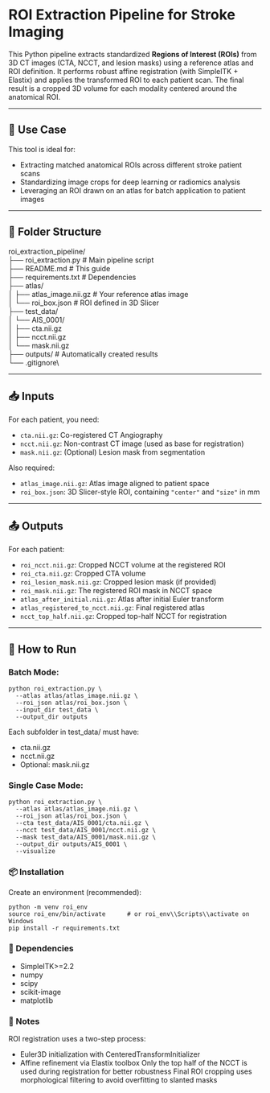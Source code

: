 # ROI Extraction Pipeline for Stroke Imaging

This Python pipeline extracts standardized **Regions of Interest (ROIs)** from 3D CT images (CTA, NCCT, and lesion masks) using a reference atlas and ROI definition. It performs robust affine registration (with SimpleITK + Elastix) and applies the transformed ROI to each patient scan. The final result is a cropped 3D volume for each modality centered around the anatomical ROI.

---

## 🧠 Use Case

This tool is ideal for:
- Extracting matched anatomical ROIs across different stroke patient scans
- Standardizing image crops for deep learning or radiomics analysis
- Leveraging an ROI drawn on an atlas for batch application to patient images

---

## 📁 Folder Structure
roi_extraction_pipeline/\
├── roi_extraction.py # Main pipeline script\
├── README.md # This guide\
├── requirements.txt # Dependencies\
├── atlas/\
│ ├── atlas_image.nii.gz # Your reference atlas image\
│ └── roi_box.json # ROI defined in 3D Slicer\
├── test_data/\
│ └── AIS_0001/\
│ ├── cta.nii.gz\
│ ├── ncct.nii.gz\
│ └── mask.nii.gz\
├── outputs/ # Automatically created results\
└── .gitignore\

---

## 📥 Inputs

For each patient, you need:
- `cta.nii.gz`: Co-registered CT Angiography
- `ncct.nii.gz`: Non-contrast CT image (used as base for registration)
- `mask.nii.gz`: (Optional) Lesion mask from segmentation

Also required:
- `atlas_image.nii.gz`: Atlas image aligned to patient space
- `roi_box.json`: 3D Slicer-style ROI, containing `"center"` and `"size"` in mm

---

## 📤 Outputs

For each patient:
- `roi_ncct.nii.gz`: Cropped NCCT volume at the registered ROI
- `roi_cta.nii.gz`: Cropped CTA volume
- `roi_lesion_mask.nii.gz`: Cropped lesion mask (if provided)
- `roi_mask.nii.gz`: The registered ROI mask in NCCT space
- `atlas_after_initial.nii.gz`: Atlas after initial Euler transform
- `atlas_registered_to_ncct.nii.gz`: Final registered atlas
- `ncct_top_half.nii.gz`: Cropped top-half NCCT for registration

---

## 🚀 How to Run

### Batch Mode:

```
python roi_extraction.py \
  --atlas atlas/atlas_image.nii.gz \
  --roi_json atlas/roi_box.json \
  --input_dir test_data \
  --output_dir outputs
```

Each subfolder in test_data/ must have:
- cta.nii.gz
- ncct.nii.gz
- Optional: mask.nii.gz

### Single Case Mode:
```
python roi_extraction.py \
  --atlas atlas/atlas_image.nii.gz \
  --roi_json atlas/roi_box.json \
  --cta test_data/AIS_0001/cta.nii.gz \
  --ncct test_data/AIS_0001/ncct.nii.gz \
  --mask test_data/AIS_0001/mask.nii.gz \
  --output_dir outputs/AIS_0001 \
  --visualize
```

### 📦 Installation
Create an environment (recommended):
```
python -m venv roi_env
source roi_env/bin/activate      # or roi_env\\Scripts\\activate on Windows
pip install -r requirements.txt
```

### 🔧 Dependencies
- SimpleITK>=2.2
- numpy
- scipy
- scikit-image
- matplotlib

### 📌 Notes
ROI registration uses a two-step process:
- Euler3D initialization with CenteredTransformInitializer
- Affine refinement via Elastix toolbox
Only the top half of the NCCT is used during registration for better robustness
Final ROI cropping uses morphological filtering to avoid overfitting to slanted masks

